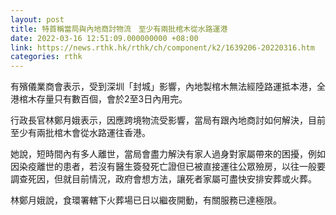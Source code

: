 ```yaml
---
layout: post
title: 特首稱當局與內地商討物流　至少有兩批棺木從水路運港
date: 2022-03-16 12:51:09.000000000 +08:00
link: https://news.rthk.hk/rthk/ch/component/k2/1639206-20220316.htm
categories: rthk
---
```


有殯儀業商會表示，受到深圳「封城」影響，內地製棺木無法經陸路運抵本港，全港棺木存量只有數百個，會於2至3日內用完。

行政長官林鄭月娥表示，因應跨境物流受影響，當局有跟內地商討如何解決，目前至少有兩批棺木會從水路運往香港。

她說，短時間內有多人離世，當局會盡力解決有家人過身對家屬帶來的困擾，例如因染疫離世的患者，若沒有醫生簽發死亡證但已被直接運往公眾殮房，以往一般要調查死因，但就目前情況，政府會想方法，讓死者家屬可盡快安排安葬或火葬。

林鄭月娥說，食環署轄下火葬場已日以繼夜開動，有關服務已達極限。
